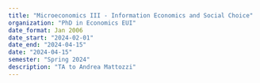 ```yaml
---
title: "Microeconomics III - Information Economics and Social Choice"
organization: "PhD in Economics EUI"
date_format: Jan 2006
date_start: "2024-02-01"
date_end: "2024-04-15"
date: "2024-04-15"
semester: "Spring 2024"
description: "TA to Andrea Mattozzi"
---
```

